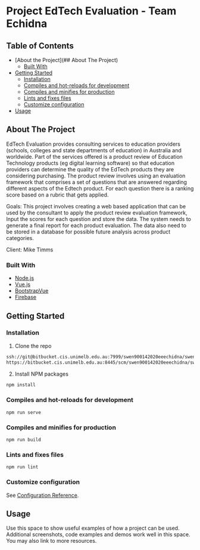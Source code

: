 # Project EdTech Evaluation - Team Echidna

## Table of Contents

* [About the Project](## About The Project)
  * [Built With](#built-with)
* [Getting Started](#getting-started)
  * [Installation](#installation)
  * [Compiles and hot-reloads for development](#Compiles-and-hot-reloads-for-development)
  * [Compiles and minifies for production](#Compiles-and-minifies-for-production)
  * [Lints and fixes files](#Lints-and-fixes-files)
  * [Customize configuration](#Customize-configuration)
* [Usage](##Usage)

<!-- ABOUT THE PROJECT -->
## About The Project
EdTech Evaluation provides consulting services to education providers (schools, colleges and state departments of education) in Australia and worldwide. Part of the services offered is a product review of Education Technology products (eg digital learning software) so that education providers can determine the quality of the EdTech products they are considering purchasing. The product review involves using an evaluation framework that comprises a set of questions that are answered regarding different aspects of the Edtech product. For each question there is a ranking score based on a rubric that gets applied.

Goals: This project involves creating a web based application that can be used by the consultant to apply the product review evaluation framework, Input the scores for each question and store the data. The system needs to generate a final report for each product evaluation. The data also need to be stored in a database for possible future analysis across product categories. 

Client: Mike Timms


### Built With
* [Node.js](https://nodejs.org/en/)
* [Vue.js](https://vuejs.org/)
* [BootstrapVue](https://bootstrap-vue.org/)
* [Firebase](https://firebase.google.com/)

<!-- GETTING STARTED -->
## Getting Started

### Installation
1. Clone the repo
```sh
ssh://git@bitbucket.cis.unimelb.edu.au:7999/swen900142020eeechidna/swen90014-2020-ee-echidna.git
https://bitbucket.cis.unimelb.edu.au:8445/scm/swen900142020eeechidna/swen90014-2020-ee-echidna.git
```
2. Install NPM packages
```sh
npm install
```

### Compiles and hot-reloads for development
```
npm run serve
```

### Compiles and minifies for production
```
npm run build
```

### Lints and fixes files
```
npm run lint
```

### Customize configuration
See [Configuration Reference](https://cli.vuejs.org/config/).



<!-- USAGE EXAMPLES -->
## Usage

Use this space to show useful examples of how a project can be used. Additional screenshots, code examples and demos work well in this space. You may also link to more resources.

